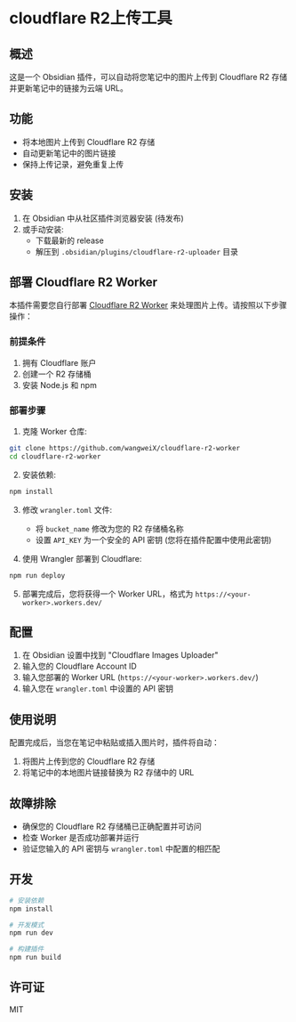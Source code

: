 # cloudflare R2上传工具

## 概述

这是一个 Obsidian 插件，可以自动将您笔记中的图片上传到 Cloudflare R2 存储并更新笔记中的链接为云端 URL。

## 功能

- 将本地图片上传到 Cloudflare R2 存储
- 自动更新笔记中的图片链接
- 保持上传记录，避免重复上传

## 安装

1. 在 Obsidian 中从社区插件浏览器安装 (待发布)
2. 或手动安装:
   - 下载最新的 release
   - 解压到 `.obsidian/plugins/cloudflare-r2-uploader` 目录

## 部署 Cloudflare R2 Worker

本插件需要您自行部署 [Cloudflare R2 Worker](https://github.com/wangweiX/cloudflare-r2-worker) 来处理图片上传。请按照以下步骤操作：

### 前提条件

1. 拥有 Cloudflare 账户
2. 创建一个 R2 存储桶
3. 安装 Node.js 和 npm

### 部署步骤

1. 克隆 Worker 仓库:  
```bash
git clone https://github.com/wangweiX/cloudflare-r2-worker
cd cloudflare-r2-worker
```

2. 安装依赖:  
```bash
npm install
```

3. 修改 `wrangler.toml` 文件:  
   - 将 `bucket_name` 修改为您的 R2 存储桶名称  
   - 设置 `API_KEY` 为一个安全的 API 密钥 (您将在插件配置中使用此密钥)

4. 使用 Wrangler 部署到 Cloudflare:  
```bash
npm run deploy
```

5. 部署完成后，您将获得一个 Worker URL，格式为 `https://<your-worker>.workers.dev/`

## 配置

1. 在 Obsidian 设置中找到 "Cloudflare Images Uploader"
2. 输入您的 Cloudflare Account ID
3. 输入您部署的 Worker URL (`https://<your-worker>.workers.dev/`)
4. 输入您在 `wrangler.toml` 中设置的 API 密钥

## 使用说明

配置完成后，当您在笔记中粘贴或插入图片时，插件将自动：

1. 将图片上传到您的 Cloudflare R2 存储
2. 将笔记中的本地图片链接替换为 R2 存储中的 URL

## 故障排除

- 确保您的 Cloudflare R2 存储桶已正确配置并可访问
- 检查 Worker 是否成功部署并运行
- 验证您输入的 API 密钥与 `wrangler.toml` 中配置的相匹配

## 开发

```bash
# 安装依赖
npm install

# 开发模式
npm run dev

# 构建插件
npm run build
```

## 许可证
MIT


